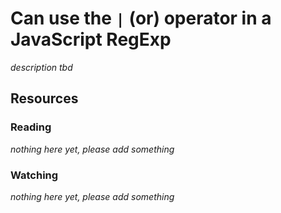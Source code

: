 # Can use the `|` (or) operator in a JavaScript RegExp
_description tbd_
## Resources
### Reading
_nothing here yet, please add something_
### Watching
_nothing here yet, please add something_
